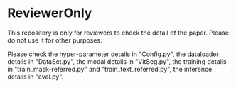 # ReviewerOnly
This repository is only for reviewers to check the detail of the paper. Please do not use it for other purposes. 

Please check the hyper-parameter details in "Config.py", the dataloader details in "DataSet.py", the modal details in "VitSeg.py", the training details in "train_mask-referred.py" and "train_text_referred.py", the inference details in "eval.py".
